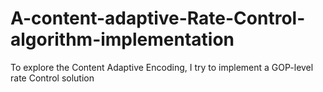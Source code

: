 # A-content-adaptive-Rate-Control-algorithm-implementation
To explore the Content Adaptive Encoding, I try to implement  a GOP-level rate Control solution
